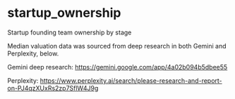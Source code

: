 # startup_ownership
Startup founding team ownership by stage

Median valuation data was sourced from deep research in both Gemini and Perplexity, below.

Gemini deep research: https://gemini.google.com/app/4a02b094b5dbee55

Perplexity: https://www.perplexity.ai/search/please-research-and-report-on-PJ4qzXUxRs2zp7SflW4J9g
